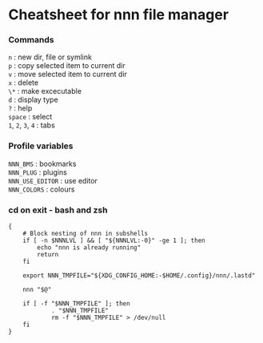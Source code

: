 # Cheatsheet for nnn file manager

### Commands

`n` : new dir, file or symlink\
`p` : copy selected item to current dir\
`v` : move selected item to current dir\
`x` : delete\
`\*` : make excecutable\
`d` : display type\
`?` : help\
`space` : select\
`1`, `2`, `3`, `4` : tabs

### Profile variables

`NNN_BMS` : bookmarks\
`NNN_PLUG` : plugins\
`NNN_USE_EDITOR` : use editor\
`NNN_COLORS` : colours

### cd on exit - bash and zsh

```n ()
{
    # Block nesting of nnn in subshells
    if [ -n $NNNLVL ] && [ "${NNNLVL:-0}" -ge 1 ]; then
        echo "nnn is already running"
        return
    fi

    export NNN_TMPFILE="${XDG_CONFIG_HOME:-$HOME/.config}/nnn/.lastd"

    nnn "$@"

    if [ -f "$NNN_TMPFILE" ]; then
            . "$NNN_TMPFILE"
            rm -f "$NNN_TMPFILE" > /dev/null
    fi
}
